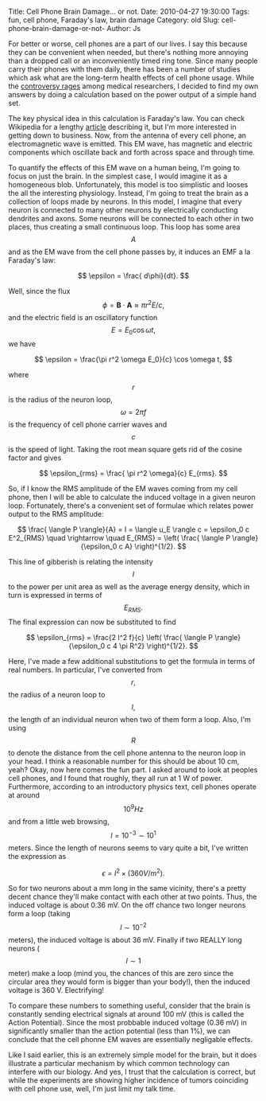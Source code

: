 Title: Cell Phone Brain Damage... or not.
Date: 2010-04-27 19:30:00
Tags: fun, cell phone, Faraday's law, brain damage
Category: old
Slug: cell-phone-brain-damage-or-not-
Author: Js

For better or worse, cell phones are a part of our lives.  I say this because they can be convenient when needed, but there's nothing more annoying than a dropped call or an inconveniently timed ring tone.  Since many people carry their phones with them daily, there has been a number of studies which ask what are the long-term health effects of cell phone usage.  While the <a href="http://www.google.com/search?q=cell+phone+tumor&amp;ie=utf-8&amp;oe=utf-8&amp;aq=t&amp;rls=org.mozilla:en-US:official&amp;client=firefox-a">controversy rages</a> among medical researchers, I decided to find my own answers by doing a calculation based on the power output of a simple hand set.
<a name='more'></a>

The key physical idea in this calculation is Faraday's law.   You can check Wikipedia for a lengthy <a href="http://en.wikipedia.org/wiki/Faraday%27s_law_of_induction">article</a> describing it,  but I'm more interested in getting down to business.  Now, from the antenna of every cell phone, an electromagnetic wave is emitted.  This EM wave, has magnetic and electric components which oscillate back and forth across space and through time.

To quantify the effects of this EM wave on a human being, I'm going to focus on just the brain.  In the simplest case, I would imagine it as a homogeneous blob.  Unfortunately, this model is too simplistic and looses the all the interesting physiology.  Instead, I'm going to treat the brain as a collection of loops made by neurons.  In this model, I imagine that every  neuron is connected to many other neurons by electrically conducting dendrites and axons.  Some neurons will be connected to each other in two places, thus creating a small continuous loop.  This loop has some area $$ A $$ and as the EM wave from the cell phone passes by, it induces an EMF a la Faraday's law:

$$ \epsilon = \frac{ d\phi}{dt}. $$

Well, since the flux $$ \phi = \textbf{B} \cdot \textbf{A} \approx \pi r^2 E / c,$$ and the electric field is an oscillatory function $$ E = E_0 \cos \omega t,$$ we have

$$ \epsilon = \frac{\pi r^2 \omega E_0}{c} \cos \omega t, $$

where $$r$$ is the radius of the neuron loop, $$\omega = 2 \pi f$$ is the frequency of cell phone carrier waves and $$c $$ is the speed of light.  Taking the root mean square gets rid of the cosine factor and gives

$$ \epsilon_{rms} = \frac{ \pi r^2 \omega}{c} E_{rms}. $$

So, if I know the RMS amplitude of the EM waves coming from my cell phone, then I will be able to calculate the induced voltage in a given neuron loop.  Fortunately, there's a convenient set of formulae which relates power output to the RMS amplitude:

$$ \frac{ \langle P \rangle}{A} = I = \langle u_E \rangle c = \epsilon_0 c E^2_{RMS} \quad \rightarrow \quad E_{RMS} = \left( \frac{ \langle P \rangle}{\epsilon_0 c A} \right)^{1/2}. $$

This line of gibberish is relating the intensity $$ I $$ to the power per unit area as well as the average energy density, which in turn is expressed in terms of $$E_{RMS}. $$  The final expression can now be substituted to find

$$ \epsilon_{rms} = \frac{2 l^2 f}{c} \left( \frac{ \langle P \rangle}{\epsilon_0 c 4 \pi R^2} \right)^{1/2}. $$

Here, I've made a few additional substitutions to get the formula in terms of real numbers.  In particular, I've converted from $$r, $$ the radius of a neuron loop to $$l, $$ the length of an individual neuron when two of them form a loop.  Also, I'm using $$R$$ to denote the distance from the cell phone antenna to the neuron loop in your head.  I think a reasonable number for this should be about 10 cm, yeah?  Okay, now here comes the fun part.  I asked around to look at peoples cell phones, and I found that roughly, they all run at 1 W of power.  Furthermore, according to an introductory physics text, cell phones operate at around $$ 10^9 Hz $$  and from a little web browsing, $$ l = 10^{-3} \sim 10^1 $$ meters.  Since the length of neurons seems to vary quite a bit, I've written the expression as

$$ \epsilon = l^2 \times (360 V/m^2). $$

So for two neurons about a mm long in the same vicinity, there's a pretty decent chance they'll make contact with each other at two points.  Thus, the induced voltage is about 0.36 mV.  On the off chance two longer neurons form a loop (taking $$l \sim 10^{-2} $$ meters), the induced voltage is about 36 mV.  Finally if two REALLY long neurons ($$ l \sim 1$$ meter) make a loop (mind you, the chances of this are zero since the circular area they would form is bigger than your body!), then the induced voltage is 360 V.  Electrifying!

To compare these numbers to something useful, consider that the brain is constantly sending electrical signals at around 100 mV (this is called the Action Potential).  Since the most probbable induced voltage (0.36 mV) in  significantly smaller than the action potential (less than 1%), we can conclude that the cell phonne EM waves are essentially negligable effects.

Like I said earlier, this is an extremely simple model for  the brain, but it does illustrate a particular mechanism by which common technology can interfere with our biology.  And yes, I trust that the calculation is correct, but while the experiments are showing higher incidence of tumors coinciding with cell phone use, well, I'm just limit my talk time.
